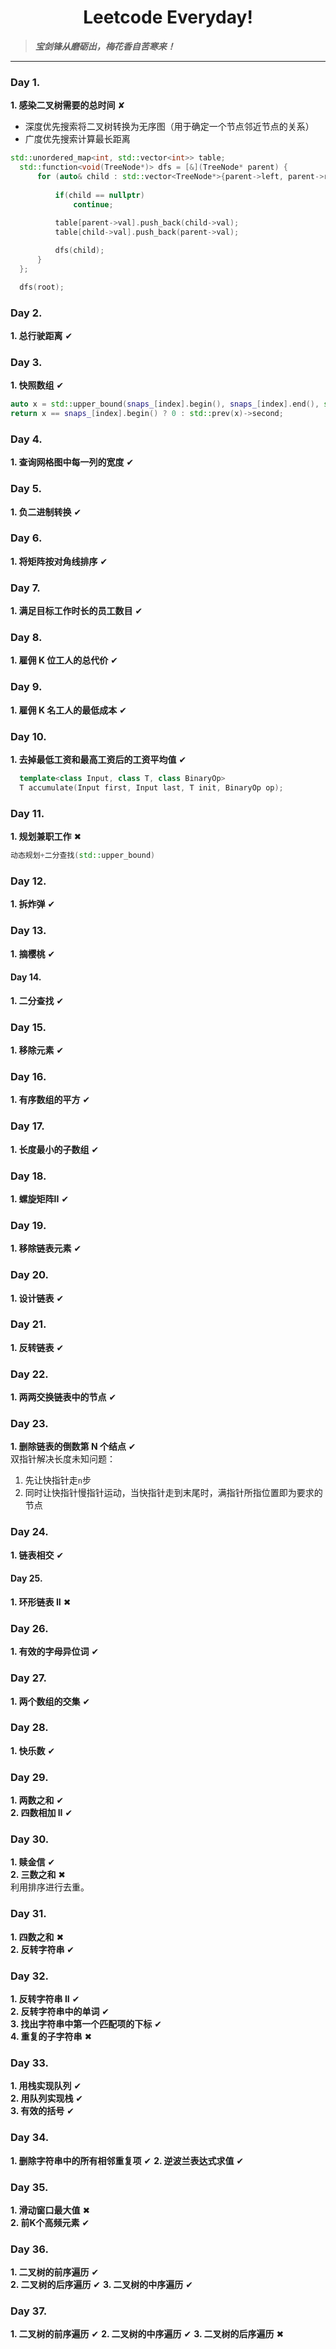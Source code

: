 <h1 align="center">Leetcode Everyday!</h1>

> ***宝剑锋从磨砺出，梅花香自苦寒来！***

-----

### Day 1. 
**1. 感染二叉树需要的总时间** &#10008;  
- 深度优先搜索将二叉树转换为无序图（用于确定一个节点邻近节点的关系）  
- 广度优先搜索计算最长距离  
```c++
std::unordered_map<int, std::vector<int>> table;
  std::function<void(TreeNode*)> dfs = [&](TreeNode* parent) {
      for (auto& child : std::vector<TreeNode*>{parent->left, parent->right})}{
  
          if(child == nullptr)
              continue;
                
          table[parent->val].push_back(child->val);
          table[child->val].push_back(parent->val);

          dfs(child);
      }
  };

  dfs(root);
```
### Day 2.
**1. 总行驶距离** &#10004;  
### Day 3.
**1. 快照数组** &#10004;  
```c++
auto x = std::upper_bound(snaps_[index].begin(), snaps_[index].end(), std::make_pair(snap_id + 1, -1));
return x == snaps_[index].begin() ? 0 : std::prev(x)->second;
```
### Day 4. 
**1. 查询网格图中每一列的宽度** &#10004;
### Day 5. 
**1. 负二进制转换** &#10004;
### Day 6.
**1. 将矩阵按对角线排序** &#10004;
### Day 7.
**1. 满足目标工作时长的员工数目** &#10004;
### Day 8. 
**1. 雇佣 K 位工人的总代价** &#10004;
### Day 9. 
**1. 雇佣 K 名工人的最低成本** &#10004;
### Day 10. 
**1. 去掉最低工资和最高工资后的工资平均值** &#10004;  
```c++
  template<class Input, class T, class BinaryOp>
  T accumulate(Input first, Input last, T init, BinaryOp op);
```
### Day 11.
**1. 规划兼职工作** &#10006;  
```c++
动态规划+二分查找(std::upper_bound)
```
### Day 12. 
**1. 拆炸弹** &#10004;
### Day 13. 
**1. 摘樱桃** &#10004;
#### Day 14. 
**1. 二分查找** &#10004;
### Day 15. 
**1. 移除元素** &#10004;
### Day 16. 
**1. 有序数组的平方** &#10004;
### Day 17. 
**1. 长度最小的子数组** &#10004;
### Day 18. 
**1. 螺旋矩阵II** &#10004;
### Day 19. 
**1. 移除链表元素** &#10004;
### Day 20. 
**1. 设计链表** &#10004;
### Day 21. 
**1. 反转链表** &#10004;
### Day 22. 
**1. 两两交换链表中的节点** &#10004;
### Day 23. 
**1. 删除链表的倒数第 N 个结点** &#10004;  
双指针解决长度未知问题：  
1. 先让快指针走`n`步  
2. 同时让快指针慢指针运动，当快指针走到末尾时，满指针所指位置即为要求的节点
### Day 24. 
**1. 链表相交** &#10004;
#### Day 25.
**1. 环形链表 II** &#10006;
### Day 26. 
**1. 有效的字母异位词** &#10004;
### Day 27. 
**1. 两个数组的交集** &#10004;
### Day 28. 
**1. 快乐数** &#10004;
### Day 29.
**1. 两数之和** &#10004;  
**2. 四数相加 II** &#10004;  
### Day 30.
**1. 赎金信** &#10004;  
**2. 三数之和** &#10006;  
利用排序进行去重。
### Day 31.
**1. 四数之和** &#10006;  
**2. 反转字符串** &#10004;  
### Day 32.
**1. 反转字符串 II** &#10004;  
**2. 反转字符串中的单词** &#10004;  
**3. 找出字符串中第一个匹配项的下标** &#10004;  
**4. 重复的子字符串** &#10006;
### Day 33.
**1. 用栈实现队列** &#10004;  
**2. 用队列实现栈** &#10004;  
**3. 有效的括号** &#10004;  
### Day 34.
**1. 删除字符串中的所有相邻重复项** &#10004;
**2. 逆波兰表达式求值** &#10004;
### Day 35.
**1. 滑动窗口最大值** &#10006;  
**2. 前K个高频元素** &#10004;  
### Day 36.
**1. 二叉树的前序遍历** &#10004;  
**2. 二叉树的后序遍历** &#10004;
**3. 二叉树的中序遍历** &#10004;
### Day 37.
**1. 二叉树的前序遍历**  &#10004;
**2. 二叉树的中序遍历**  &#10004;
**3. 二叉树的后序遍历**  &#10006;

